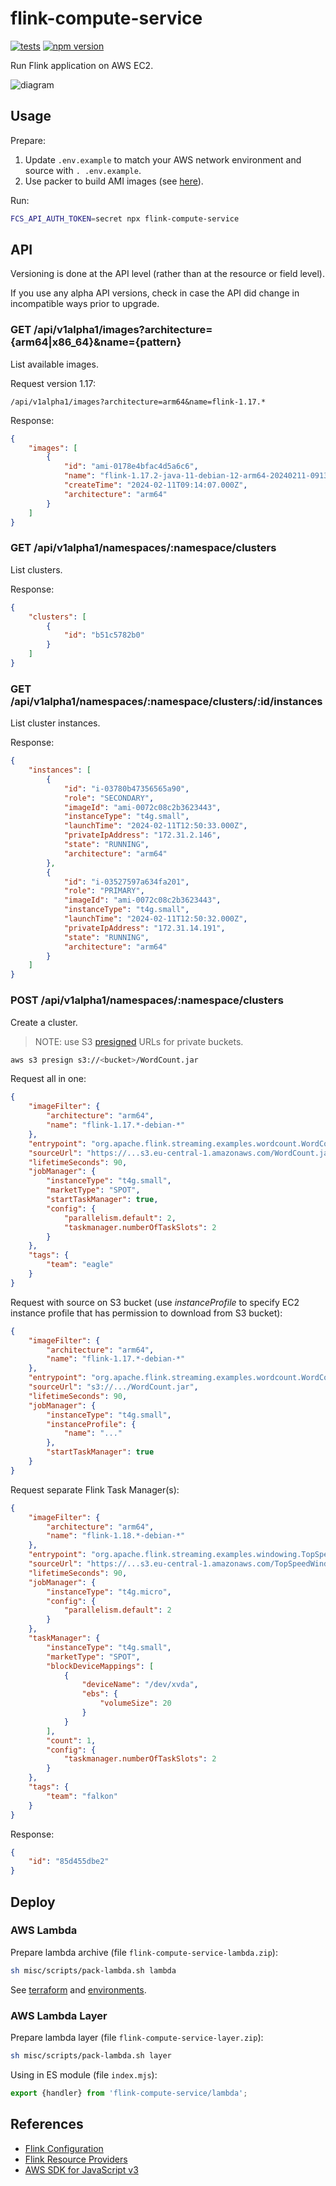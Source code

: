 # flink-compute-service

[![tests](https://github.com/akornatskyy/flink-compute-service/actions/workflows/tests.yml/badge.svg)](https://github.com/akornatskyy/flink-compute-service/actions/workflows/tests.yml) [![npm version](https://badge.fury.io/js/flink-compute-service.svg)](https://www.npmjs.com/package/flink-compute-service)

Run Flink application on AWS EC2.

![diagram](misc/docs/diagram.png)

## Usage

Prepare:

1. Update `.env.example` to match your AWS network environment and
source with `. .env.example`.
2. Use packer to build AMI images (see [here](./misc/packer/README.md)).

Run:

```sh
FCS_API_AUTH_TOKEN=secret npx flink-compute-service
```

## API

Versioning is done at the API level (rather than at the resource or field
level).

If you use any alpha API versions, check in case the API did change in
incompatible ways prior to upgrade.

### GET /api/v1alpha1/images?architecture={arm64|x86_64}&name={pattern}

List available images.

Request version 1.17:

```text
/api/v1alpha1/images?architecture=arm64&name=flink-1.17.*
```

Response:

```json
{
    "images": [
        {
            "id": "ami-0178e4bfac4d5a6c6",
            "name": "flink-1.17.2-java-11-debian-12-arm64-20240211-0913",
            "createTime": "2024-02-11T09:14:07.000Z",
            "architecture": "arm64"
        }
    ]
}
```

### GET /api/v1alpha1/namespaces/:namespace/clusters

List clusters.

Response:

```json
{
    "clusters": [
        {
            "id": "b51c5782b0"
        }
    ]
}
```

### GET /api/v1alpha1/namespaces/:namespace/clusters/:id/instances

List cluster instances.

Response:

```json
{
    "instances": [
        {
            "id": "i-03780b47356565a90",
            "role": "SECONDARY",
            "imageId": "ami-0072c08c2b3623443",
            "instanceType": "t4g.small",
            "launchTime": "2024-02-11T12:50:33.000Z",
            "privateIpAddress": "172.31.2.146",
            "state": "RUNNING",
            "architecture": "arm64"
        },
        {
            "id": "i-03527597a634fa201",
            "role": "PRIMARY",
            "imageId": "ami-0072c08c2b3623443",
            "instanceType": "t4g.small",
            "launchTime": "2024-02-11T12:50:32.000Z",
            "privateIpAddress": "172.31.14.191",
            "state": "RUNNING",
            "architecture": "arm64"
        }
    ]
}
```

### POST /api/v1alpha1/namespaces/:namespace/clusters

Create a cluster.

> NOTE: use S3 [presigned](https://docs.aws.amazon.com/cli/latest/reference/s3/presign.html) URLs for private buckets.

```sh
aws s3 presign s3://<bucket>/WordCount.jar
```

Request all in one:

```json
{
    "imageFilter": {
        "architecture": "arm64",
        "name": "flink-1.17.*-debian-*"
    },
    "entrypoint": "org.apache.flink.streaming.examples.wordcount.WordCount",
    "sourceUrl": "https://...s3.eu-central-1.amazonaws.com/WordCount.jar?...",
    "lifetimeSeconds": 90,
    "jobManager": {
        "instanceType": "t4g.small",
        "marketType": "SPOT",
        "startTaskManager": true,
        "config": {
            "parallelism.default": 2,
            "taskmanager.numberOfTaskSlots": 2
        }
    },
    "tags": {
        "team": "eagle"
    }
}
```

Request with source on S3 bucket (use *instanceProfile* to specify EC2 instance
profile that has permission to download from S3 bucket):

```json
{
    "imageFilter": {
        "architecture": "arm64",
        "name": "flink-1.17.*-debian-*"
    },
    "entrypoint": "org.apache.flink.streaming.examples.wordcount.WordCount",
    "sourceUrl": "s3://.../WordCount.jar",
    "lifetimeSeconds": 90,
    "jobManager": {
        "instanceType": "t4g.small",
        "instanceProfile": {
            "name": "..."
        },
        "startTaskManager": true
    }
}
```

Request separate Flink Task Manager(s):

```json
{
    "imageFilter": {
        "architecture": "arm64",
        "name": "flink-1.18.*-debian-*"
    },
    "entrypoint": "org.apache.flink.streaming.examples.windowing.TopSpeedWindowing",
    "sourceUrl": "https://...s3.eu-central-1.amazonaws.com/TopSpeedWindowing.jar?...",
    "lifetimeSeconds": 90,
    "jobManager": {
        "instanceType": "t4g.micro",
        "config": {
            "parallelism.default": 2
        }
    },
    "taskManager": {
        "instanceType": "t4g.small",
        "marketType": "SPOT",
        "blockDeviceMappings": [
            {
                "deviceName": "/dev/xvda",
                "ebs": {
                    "volumeSize": 20
                }
            }
        ],
        "count": 1,
        "config": {
            "taskmanager.numberOfTaskSlots": 2
        }
    },
    "tags": {
        "team": "falkon"
    }
}
```

Response:

```json
{
    "id": "85d455dbe2"
}
```

## Deploy

### AWS Lambda

Prepare lambda archive (file `flink-compute-service-lambda.zip`):

```sh
sh misc/scripts/pack-lambda.sh lambda
```

See [terraform](./misc/terraform/README.md) and
[environments](./misc/terraform/environments/README.md).

### AWS Lambda Layer

Prepare lambda layer (file `flink-compute-service-layer.zip`):

```sh
sh misc/scripts/pack-lambda.sh layer
```

Using in ES module (file `index.mjs`):

```js
export {handler} from 'flink-compute-service/lambda';
```

## References

- [Flink Configuration](https://nightlies.apache.org/flink/flink-docs-master/docs/deployment/config/)
- [Flink Resource Providers](https://nightlies.apache.org/flink/flink-docs-master/docs/deployment/resource-providers/standalone/overview)
- [AWS SDK for JavaScript v3](https://docs.aws.amazon.com/AWSJavaScriptSDK/v3/latest/client/ec2/)
